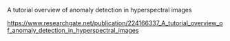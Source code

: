 A tutorial overview of anomaly detection in hyperspectral images

https://www.researchgate.net/publication/224166337_A_tutorial_overview_of_anomaly_detection_in_hyperspectral_images
